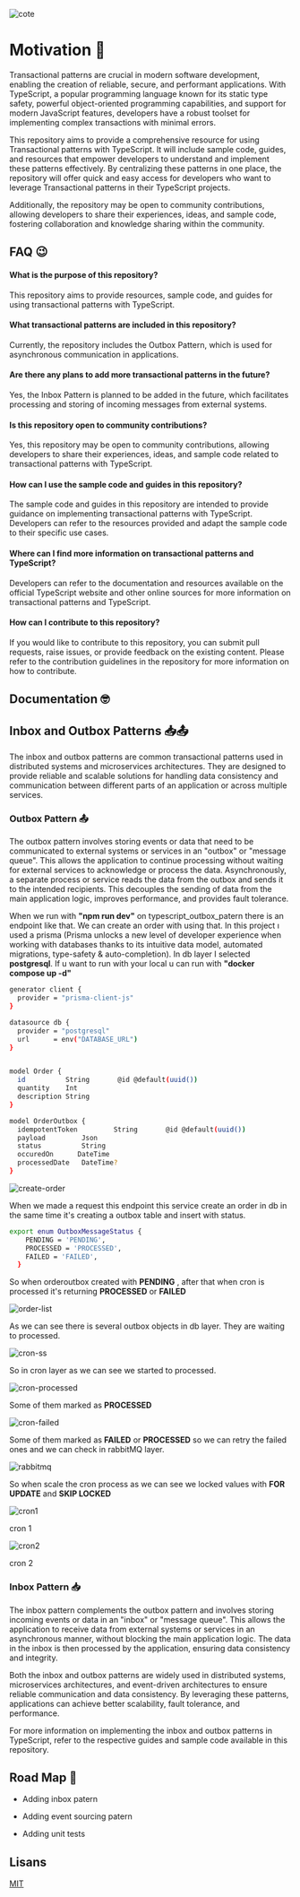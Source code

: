 
![cote](https://i.imgur.com/mr8sCze.png)


Motivation 🧐
====

Transactional patterns are crucial in modern software development, enabling the creation of reliable, secure, and performant applications. With TypeScript, a popular programming language known for its static type safety, powerful object-oriented programming capabilities, and support for modern JavaScript features, developers have a robust toolset for implementing complex transactions with minimal errors.

This repository aims to provide a comprehensive resource for using Transactional patterns with TypeScript. It will include sample code, guides, and resources that empower developers to understand and implement these patterns effectively. By centralizing these patterns in one place, the repository will offer quick and easy access for developers who want to leverage Transactional patterns in their TypeScript projects.

Additionally, the repository may be open to community contributions, allowing developers to share their experiences, ideas, and sample code, fostering collaboration and knowledge sharing within the community.


## FAQ 😉

#### What is the purpose of this repository?
This repository aims to provide resources, sample code, and guides for using transactional patterns with TypeScript.

#### What transactional patterns are included in this repository?
Currently, the repository includes the Outbox Pattern, which is used for asynchronous communication in applications.

#### Are there any plans to add more transactional patterns in the future?
Yes, the Inbox Pattern is planned to be added in the future, which facilitates processing and storing of incoming messages from external systems.

#### Is this repository open to community contributions?
Yes, this repository may be open to community contributions, allowing developers to share their experiences, ideas, and sample code related to transactional patterns with TypeScript.

#### How can I use the sample code and guides in this repository?
The sample code and guides in this repository are intended to provide guidance on implementing transactional patterns with TypeScript. Developers can refer to the resources provided and adapt the sample code to their specific use cases.

#### Where can I find more information on transactional patterns and TypeScript?
Developers can refer to the documentation and resources available on the official TypeScript website and other online sources for more information on transactional patterns and TypeScript.

#### How can I contribute to this repository?
If you would like to contribute to this repository, you can submit pull requests, raise issues, or provide feedback on the existing content. Please refer to the contribution guidelines in the repository for more information on how to contribute.
## Documentation 🤓
## Inbox and Outbox Patterns 📥📤

The inbox and outbox patterns are common transactional patterns used in distributed systems and microservices architectures. They are designed to provide reliable and scalable solutions for handling data consistency and communication between different parts of an application or across multiple services.

### Outbox Pattern 📤

The outbox pattern involves storing events or data that need to be communicated to external systems or services in an "outbox" or "message queue". This allows the application to continue processing without waiting for external services to acknowledge or process the data. Asynchronously, a separate process or service reads the data from the outbox and sends it to the intended recipients. This decouples the sending of data from the main application logic, improves performance, and provides fault tolerance.

When we run with __"npm run dev"__ on typescript_outbox_patern there is an endpoint like that. We can create an order with using that.
In this project ı used a prisma (Prisma unlocks a new level of developer experience when working with databases thanks to its intuitive data model, automated migrations, type-safety & auto-completion).
In db layer I selected __postgresql__. If u want to run with your local u can run with __"docker compose up -d"__
```bash
generator client {
  provider = "prisma-client-js"
}

datasource db {
  provider = "postgresql"
  url      = env("DATABASE_URL")
}


model Order {
  id          String       @id @default(uuid())
  quantity    Int
  description String
}

model OrderOutbox {
  idempotentToken         String       @id @default(uuid())
  payload         Json
  status          String
  occuredOn      DateTime
  processedDate   DateTime?
}
```

![create-order](https://i.imgur.com/GxNPWUk.png)

When we made a request this endpoint this service create an order in db in the same time it's creating a outbox table and insert with status.

```bash
export enum OutboxMessageStatus {
    PENDING = 'PENDING',
    PROCESSED = 'PROCESSED',
    FAILED = 'FAILED',
  }
```

So when orderoutbox created with __PENDING__ , after that when cron is processed it's returning __PROCESSED__ or __FAILED__

![order-list](https://i.imgur.com/ZW9eKzo.png)

As we can see there is several outbox objects in db layer. They are waiting to processed.

![cron-ss](https://i.imgur.com/qvflc13.png)

So in cron layer as we can see we started to processed.

![cron-processed](https://i.imgur.com/sRivVJ7.png)

Some of them marked as __PROCESSED__ 

![cron-failed](https://i.imgur.com/4u8ZPdU.png)

Some of them marked as __FAILED__ or __PROCESSED__ so we can retry the failed ones and we can check in rabbitMQ layer.

![rabbitmq](https://i.imgur.com/W7dKZJy.png)

So when scale the cron process as we can see we locked values with __FOR UPDATE__ and __SKIP LOCKED__

![cron1](https://i.imgur.com/oXREDXZ.png)

cron 1

![cron2](https://i.imgur.com/wfqZxcY.png)

cron 2





### Inbox Pattern 📥

The inbox pattern complements the outbox pattern and involves storing incoming events or data in an "inbox" or "message queue". This allows the application to receive data from external systems or services in an asynchronous manner, without blocking the main application logic. The data in the inbox is then processed by the application, ensuring data consistency and integrity.

Both the inbox and outbox patterns are widely used in distributed systems, microservices architectures, and event-driven architectures to ensure reliable communication and data consistency. By leveraging these patterns, applications can achieve better scalability, fault tolerance, and performance.

For more information on implementing the inbox and outbox patterns in TypeScript, refer to the respective guides and sample code available in this repository.


## Road Map 🤥

- Adding inbox patern

- Adding event sourcing patern

- Adding unit tests

  
## Lisans

[MIT](https://choosealicense.com/licenses/mit/)

  